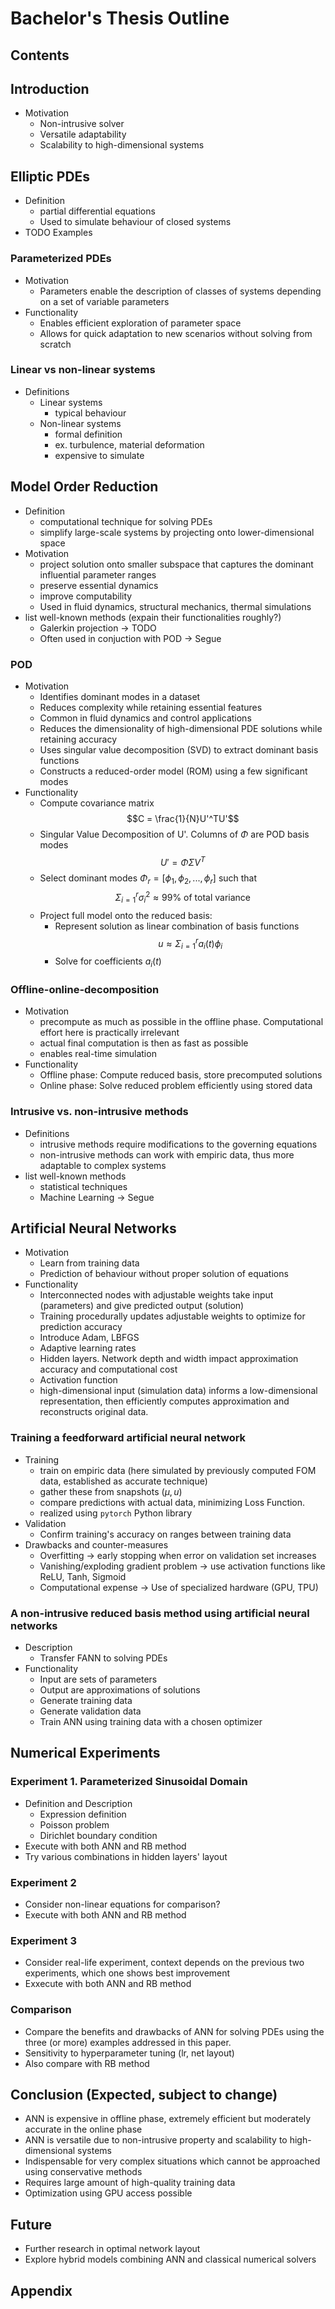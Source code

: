 # Bachelor's Thesis Outline

## Contents

## Introduction
- Motivation
    - Non-intrusive solver
    - Versatile adaptability
    - Scalability to high-dimensional systems

## Elliptic PDEs
- Definition
    - partial differential equations
    - Used to simulate behaviour of closed systems 
- TODO Examples

### Parameterized PDEs
- Motivation
    - Parameters enable the description of classes of systems depending on a set of variable parameters
- Functionality
    - Enables efficient exploration of parameter space
    - Allows for quick adaptation to new scenarios without solving from scratch

### Linear vs non-linear systems
- Definitions
    - Linear systems
        - typical behaviour
    - Non-linear systems
        - formal definition
        - ex. turbulence, material deformation
        - expensive to simulate

## Model Order Reduction
- Definition
    - computational technique for solving PDEs
    - simplify large-scale systems by projecting onto lower-dimensional space
- Motivation
    - project solution onto smaller subspace that captures the dominant influential parameter ranges
    - preserve essential dynamics
    - improve computability 
    - Used in fluid dynamics, structural mechanics, thermal simulations
- list well-known methods (expain their functionalities roughly?)
    - Galerkin projection -> TODO
    - Often used in conjuction with POD -> Segue

### POD
- Motivation
    - Identifies dominant modes in a dataset
    - Reduces complexity while retaining essential features
    - Common in fluid dynamics and control applications
    - Reduces the dimensionality of high-dimensional PDE solutions while retaining accuracy
    - Uses singular value decomposition (SVD) to extract dominant basis functions
    - Constructs a reduced-order model (ROM) using a few significant modes
- Functionality
    - Compute covariance matrix
    $$C = \frac{1}{N}U'^TU'$$
    - Singular Value Decomposition of U'. Columns of $\Phi$ are POD basis modes
    $$U' = \Phi\Sigma V^T$$
    - Select dominant modes $\Phi_r = [\phi_1, \phi_2, ..., \phi_r]$ such that 
    $$\Sigma_{i=1}^r \sigma_i^2 \approx 99\% \text{ of total variance}$$
    - Project full model onto the reduced basis:
      - Represent solution as linear combination of basis functions
      $$u\approx \Sigma_{i = 1}^r a_i(t)\phi_i$$ 
      - Solve for coefficients $a_i(t)$

### Offline-online-decomposition
- Motivation
    - precompute as much as possible in the offline phase. Computational effort here is practically irrelevant
    - actual final computation is then as fast as possible
    - enables real-time simulation
- Functionality
    - Offline phase: Compute reduced basis, store precomputed solutions
    - Online phase: Solve reduced problem efficiently using stored data

### Intrusive vs. non-intrusive methods
- Definitions
    - intrusive methods require modifications to the governing equations
    - non-intrusive methods can work with empiric data, thus more adaptable to complex systems
- list well-known methods
    - statistical techniques
    - Machine Learning -> Segue

## Artificial Neural Networks
- Motivation
    - Learn from training data
    - Prediction of behaviour without proper solution of equations
- Functionality
    - Interconnected nodes with adjustable weights take input (parameters) and give predicted output (solution)
    - Training procedurally updates adjustable weights to optimize for prediction accuracy
    - Introduce Adam, LBFGS
    - Adaptive learning rates
    - Hidden layers. Network depth and width impact approximation accuracy and computational cost
    - Activation function
    - high-dimensional input (simulation data) informs a low-dimensional representation, then efficiently computes approximation and reconstructs original data.

### Training a feedforward artificial neural network
- Training
    - train on empiric data (here simulated by previously computed FOM data, established as accurate technique)
    - gather these from snapshots $(\mu, u)$
    - compare predictions with actual data, minimizing Loss Function.
    - realized using `pytorch` Python library
- Validation
    - Confirm training's accuracy on ranges between training data
- Drawbacks and counter-measures
    - Overfitting -> early stopping when error on validation set increases 
    - Vanishing/exploding gradient problem -> use activation functions like ReLU, Tanh, Sigmoid
    - Computational expense -> Use of specialized hardware (GPU, TPU)

### A non-intrusive reduced basis method using artificial neural networks
- Description
    - Transfer FANN to solving PDEs
- Functionality
    - Input are sets of parameters
    - Output are approximations of solutions
    - Generate training data
    - Generate validation data
    - Train ANN using training data with a chosen optimizer

## Numerical Experiments

### Experiment 1. Parameterized Sinusoidal Domain
- Definition and Description
    - Expression definition
    - Poisson problem
    - Dirichlet boundary condition
- Execute with both ANN and RB method
- Try various combinations in hidden layers' layout

### Experiment 2
- Consider non-linear equations for comparison?
- Execute with both ANN and RB method

### Experiment 3
- Consider real-life experiment, context depends on the previous two experiments, which one shows best improvement
- Exxecute with both ANN and RB method

### Comparison
- Compare the benefits and drawbacks of ANN for solving PDEs using the three (or more) examples addressed in this paper.
- Sensitivity to hyperparameter tuning (lr, net layout)
- Also compare with RB method

## Conclusion (Expected, subject to change)
- ANN is expensive in offline phase, extremely efficient but moderately accurate in the online phase
- ANN is versatile due to non-intrusive property and scalability to high-dimensional systems
- Indispensable for very complex situations which cannot be approached using conservative methods
- Requires large amount of high-quality training data 
- Optimization using GPU access possible

## Future
- Further research in optimal network layout
- Explore hybrid models combining ANN and classical numerical solvers

## Appendix